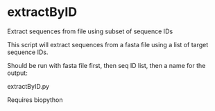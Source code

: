 extractByID
===========

Extract sequences from file using subset of sequence IDs

This script will extract sequences from a fasta file using a list of target sequence IDs. 

Should be run with fasta file first, then seq ID list, then a name for the output:

extractByID.py <fasta> <ID list> <output name>

Requires biopython

